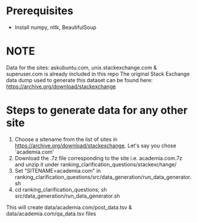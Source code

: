 # Prerequisites

* Install numpy, nltk, BeautifulSoup 

# NOTE

Data for the sites: askubuntu.com, unix.stackexchange.com & superuser.com is already included in this repo
The original Stack Exchange data dump used to generate this dataset can be found here: https://archive.org/download/stackexchange

# Steps to generate data for any other site

1. Choose a sitename from the list of sites in https://archive.org/download/stackexchange. Let's say you chose 'academia.com'
2. Download the .7z file corresponding to the site i.e. academia.com.7z and unzip it under ranking_clarification_questions/stackexchange/
3. Set "SITENAME=academia.com" in ranking_clarification_questions/src/data_generation/run_data_generator.sh
4. cd ranking_clarification_questions; sh src/data_generation/run_data_generator.sh

This will create data/academia.com/post_data.tsv & data/academia.com/qa_data.tsv files
